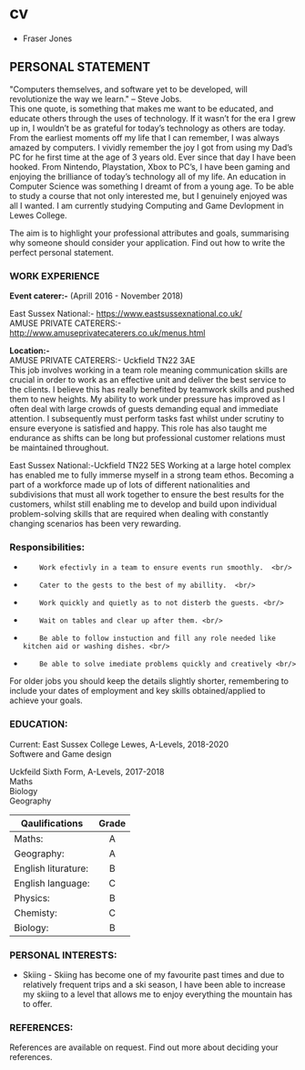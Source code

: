 # cv
- Fraser Jones
  
## PERSONAL STATEMENT
"Computers themselves, and software yet to be developed, will revolutionize the way we learn." – Steve Jobs. <br/> 
This one quote, is something that makes me want to be educated, and educate others through the uses of technology. If it wasn’t for the era I grew up in, I wouldn’t be as grateful for today’s technology as others are today. From the earliest moments off my life that I can remember, I was always amazed by computers. I vividly remember the joy I got from using my Dad’s PC for he first time at the age of 3 years old. Ever since that day I have been hooked. From Nintendo, Playstation, Xbox to PC’s, I have been gaming and enjoying the brilliance of today’s technology all of my life. An education in Computer Science was something I dreamt of from a young age. To be able to study a course that not only interested me, but I genuinely enjoyed was all I wanted. I am currently studying Computing and Game Devlopment in Lewes College.
 
The aim is to highlight your professional attributes and goals, summarising why someone should consider your application. Find out how to write the perfect personal statement.
 
 
### WORK EXPERIENCE
 


**Event caterer:-** (Aprill 2016 - November 2018)

 East Sussex National:- https://www.eastsussexnational.co.uk/  <br/>
 AMUSE PRIVATE CATERERS:- http://www.amuseprivatecaterers.co.uk/menus.html

**Location:-**  
 AMUSE PRIVATE CATERERS:- Uckfield TN22 3AE <br/>
 This job involves working in a team role meaning communication skills are crucial in order to work as an effective unit and deliver the best service to the clients. I believe this has really benefited by teamwork skills and pushed them to new heights. My ability to work under pressure has improved as I often deal with large crowds of guests demanding equal and immediate attention. I subsequently must perform tasks fast whilst under scrutiny to ensure everyone is satisfied and happy. This role has also taught me endurance as shifts can be long but professional customer relations must be maintained throughout. <br/>

 East Sussex National:-Uckfield TN22 5ES
  Working at a large hotel complex has enabled me to fully immerse myself in a strong team ethos. Becoming a part of a workforce made up of lots of different nationalities and subdivisions that must all work together to ensure the best results for the customers, whilst still enabling me to develop and build upon individual problem-solving skills that are required when dealing with constantly changing scenarios has been very rewarding.  <br/>



### Responsibilities:
 
-         Work efectivly in a team to ensure events run smoothly.  <br/>
-         Cater to the gests to the best of my abillity.  <br/>
-         Work quickly and quietly as to not disterb the guests. <br/>
-         Wait on tables and clear up after them. <br/>
-         Be able to follow instuction and fill any role needed like kitchen aid or washing dishes. <br/>
-         Be able to solve imediate problems quickly and creatively <br/>
         
 
 
For older jobs you should keep the details slightly shorter, remembering to include your dates of employment and key skills obtained/applied to achieve your goals.
  
 
### EDUCATION:
 
Current: East Sussex College Lewes, A-Levels, 2018-2020 <br/>
Softwere and Game design <br/>

Uckfeild Sixth Form, A-Levels, 2017-2018  <br/>
Maths <br/>
Biology <br/>
Geography <br/>

| Qaulifications     | Grade         |
| ------------------ |:-------------:|
| Maths:             | A             |
| Geography:         | A             |
| English liturature:| B             |
| English language:  | C             |
| Physics:           | B             |
| Chemisty:          | C             |
| Biology:           | B             |
 
 
### PERSONAL INTERESTS:
- Skiing - Skiing has become one of my favourite past times and due to relatively frequent trips and a ski season, I have been able to increase my skiing to a level that allows me to enjoy everything the mountain has to offer.
 
### REFERENCES:
 
References are available on request. Find out more about deciding your references.

